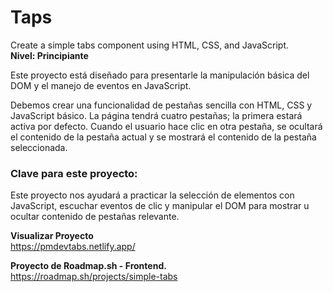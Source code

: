 # Taps
Create a simple tabs component using HTML, CSS, and JavaScript.<br>
**Nivel: Principiante**

Este proyecto está diseñado para presentarle la manipulación básica del DOM y el manejo de eventos en JavaScript.

Debemos crear una funcionalidad de pestañas sencilla con HTML, CSS y JavaScript básico. La página tendrá cuatro pestañas; la primera estará activa por defecto. Cuando el usuario hace clic en otra pestaña, se ocultará el contenido de la pestaña actual y se mostrará el contenido de la pestaña seleccionada.

### Clave para este proyecto:
Este proyecto nos ayudará a practicar la selección de elementos con JavaScript, escuchar eventos de clic y manipular el DOM para mostrar u ocultar contenido de pestañas relevante.
<br>

**Visualizar Proyecto**<br>
https://pmdevtabs.netlify.app/

**Proyecto de Roadmap.sh - Frontend.**<br>
https://roadmap.sh/projects/simple-tabs
